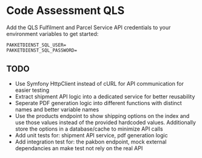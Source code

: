 # Code Assessment QLS

Add the QLS Fulfilment and Parcel Service API credentials to your environment variables to get started:
```
PAKKETDIENST_SQL_USER=
PAKKETDIENST_SQL_PASSWORD=
```

## TODO
- Use Symfony HttpClient instead of cURL for API communication for easier testing
- Extract shipment API logic into a dedicated service for better reusability
- Seperate PDF generation logic into different functions with distinct names and better variable names
- Use the products endpoint to show shipping options on the index and use those values instead of the provided hardcoded values. Additionally store the options in a database/cache to minimize API calls
- Add unit tests for: shipment API service, pdf generation logic
- Add integration test for: the pakbon endpoint, mock external dependancies an make test not rely on the real API
